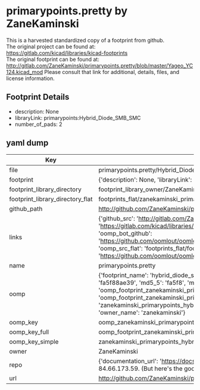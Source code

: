 # primarypoints.pretty by ZaneKaminski  
This is a harvested standardized copy of a footprint from github.  
The original project can be found at:  
https://gitlab.com/kicad/libraries/kicad-footprints  
The original footprint can be found at:
http://gitlab.com/ZaneKaminski/primarypoints.pretty/blob/master/Yageo_YC124.kicad_mod
Please consult that link for additional, details, files, and license information.  
## Footprint Details
* description: None  
* libraryLink: primarypoints:Hybrid_Diode_SMB_SMC  
* number_of_pads: 2  
## yaml dump  
| Key | Value |  
| --- | --- |  
| file | primarypoints.pretty/Hybrid_Diode_SMB_SMC.kicad_mod |  
| footprint | {'description': None, 'libraryLink': 'primarypoints:Hybrid_Diode_SMB_SMC', 'number_of_pads': 2} |  
| footprint_library_directory | footprint_library_owner/ZaneKaminski_primarypoints.pretty |  
| footprint_library_directory_flat | footprints_flat/zanekaminski_primarypoints_hybrid_diode_smb_smc/working |  
| github_path | http://github.com/ZaneKaminski/primarypoints.pretty/blob/master/Hybrid_Diode_SMB_SMC.kicad_mod |  
| links | {'github_src': 'http://gitlab.com/ZaneKaminski/primarypoints.pretty/blob/master/Yageo_YC124.kicad_mod', 'github_src_repo': 'https://gitlab.com/kicad/libraries/kicad-footprints', 'oomp_bot': 'footprints/zanekaminski_primarypoints_hybrid_diode_smb_smc/working', 'oomp_bot_github': 'https://github.com/oomlout/oomlout_oomp_footprint_bot/tree/main/footprints/zanekaminski_primarypoints_hybrid_diode_smb_smc/working', 'oomp_src_flat': 'footprints_flat/footprints_flat/zanekaminski_primarypoints_hybrid_diode_smb_smc/working', 'oomp_src_flat_github': 'https://github.com/oomlout/oomlout_oomp_footprint_src/tree/main/footprints_flat/zanekaminski_primarypoints_hybrid_diode_smb_smc/working'} |  
| name | primarypoints.pretty |  
| oomp | {'footprint_name': 'hybrid_diode_smb_smc', 'library_name': 'primarypoints', 'md5': 'fa5f88ae3935cc675d62823f5b34a7ee', 'md5_10': 'fa5f88ae39', 'md5_5': 'fa5f8', 'md5_6': 'fa5f88', 'oomp_key': 'oomp_zanekaminski_primarypoints_hybrid_diode_smb_smc', 'oomp_key_extra': 'oomp_footprint_zanekaminski_primarypoints_hybrid_diode_smb_smc', 'oomp_key_full': 'oomp_footprint_zanekaminski_primarypoints_hybrid_diode_smb_smc_fa5f88', 'oomp_key_simple': 'zanekaminski_primarypoints_hybrid_diode_smb_smc', 'original_filename': 'primarypoints.pretty/Hybrid_Diode_SMB_SMC.kicad_mod', 'owner_name': 'zanekaminski'} |  
| oomp_key | oomp_zanekaminski_primarypoints_hybrid_diode_smb_smc |  
| oomp_key_full | oomp_footprint_zanekaminski_primarypoints_hybrid_diode_smb_smc |  
| oomp_key_simple | zanekaminski_primarypoints_hybrid_diode_smb_smc |  
| owner | ZaneKaminski |  
| repo | {'documentation_url': 'https://docs.github.com/rest/overview/resources-in-the-rest-api#rate-limiting', 'message': "API rate limit exceeded for 84.66.173.59. (But here's the good news: Authenticated requests get a higher rate limit. Check out the documentation for more details.)"} |  
| url | http://github.com/ZaneKaminski/primarypoints.pretty |  

